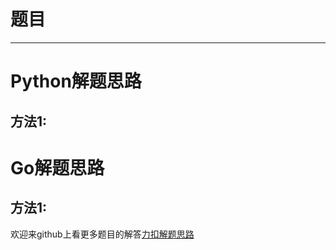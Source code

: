 # 题目



*****

# Python解题思路

## 方法1:

# Go解题思路

## 方法1:



欢迎来github上看更多题目的解答[力扣解题思路](https://github.com/WRAllen/LeetCode)

  

